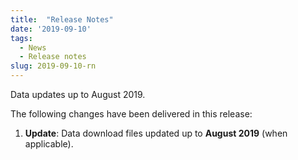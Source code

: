 ```yaml
---
title:  "Release Notes"
date: '2019-09-10'
tags:
  - News
  - Release notes
slug: 2019-09-10-rn
---
```


Data updates up to August 2019.

The following changes have been delivered in this release:

1. **Update**: Data download files updated up to **August 2019** (when applicable).

<!--more-->